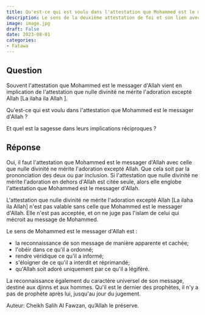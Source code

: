 ```yaml
---
title: Qu'est-ce qui est voulu dans l'attestation que Mohammed est le messager d'Allah ?
description: Le sens de la deuxième attestation de foi et son lien avec la première
image: image.jpg
draft: False
date: 2023-08-01
categories:
- Fatawa
---
```


## Question

Souvent l'attestation que Mohammed est le messager d'Allah vient en implication de
l'attestation que nulle divinité ne mérite l'adoration excepté
Allah [La ilaha ila Allah ].

Qu'est-ce qui est voulu dans l'attestation que Mohammed est le messager d'Allah ?

Et quel est la sagesse dans leurs implications réciproques ?

## Réponse

Oui, il faut l'attestation que Mohammed est le messager d'Allah avec celle que nulle
divinité ne mérite l'adoration excepté Allah. Que cela soit par la prononciation des deux
ou par inclusion. Si l'attestation que nulle divinité ne mérite l'adoration en dehors 
d'Allah est citée seule, alors elle englobe l'attestation que Mohammed est le messager 
d'Allah.

L'attestation que nulle divinité ne mérite l'adoration excepté Allah [La ilaha ila Allah]
n'est pas valable sans celle que Mohammed est le messager d'Allah. Elle n'est pas
acceptée, et on ne juge pas l'islam de celui qui mécroit au message de Mohammed.

Le sens de Mohammed est le messager d'Allah est :
- la reconnaissance de son message de manière apparente et cachée;
- l'obéir dans ce qu'il a ordonné;
- rendre véridique ce qu'il a informé;
- s'éloigner de ce qu'il a interdit et réprimandé;
- qu'Allah soit adoré uniquement par ce qu'il a légiféré.

La reconnaissance également du caractère universel de son message, destiné aux djinns et
aux hommes. Qu'il est le dernier des prophètes, il n'y a pas de prophète après lui, 
jusqu'au jour du jugement.

Auteur: Cheikh Salih Al Fawzan, qu’Allah le préserve.
